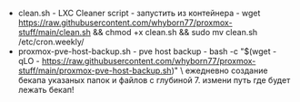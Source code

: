* clean.sh - LXC Cleaner script -	запустить из контейнера - wget https://raw.githubusercontent.com/whyborn77/proxmox-stuff/main/clean.sh && chmod +x clean.sh && sudo mv clean.sh /etc/cron.weekly/ 
* proxmox-pve-host-backup.sh - pve host backup - bash -c "$(wget -qLO - https://raw.githubusercontent.com/whyborn77/proxmox-stuff/main/proxmox-pve-host-backup.sh)" \ ежедневно создание бекапа указаных папок и файлов с глубиной 7. измени путь где будет лежать бекап!
